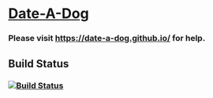 # [Date-A-Dog](https://date-a-dog.github.io/)

### Please visit https://date-a-dog.github.io/ for help.

## Build Status
### [![Build Status](https://travis-ci.org/Date-A-Dog/Date-A-Dog.svg?branch=master)](https://travis-ci.org/Date-A-Dog/Date-A-Dog)
